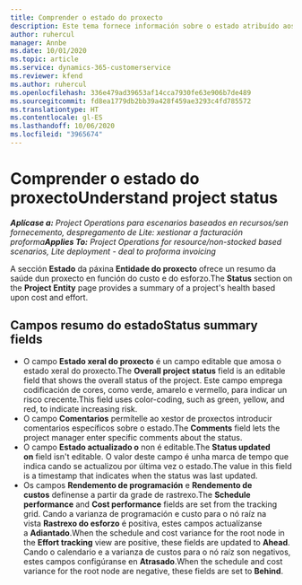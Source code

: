 ```yaml
---
title: Comprender o estado do proxecto
description: Este tema fornece información sobre o estado atribuído aos proxectos en Dynamics 365 Project Operations.
author: ruhercul
manager: Annbe
ms.date: 10/01/2020
ms.topic: article
ms.service: dynamics-365-customerservice
ms.reviewer: kfend
ms.author: ruhercul
ms.openlocfilehash: 336e479ad39653af14cca7930fe63e906b7de489
ms.sourcegitcommit: fd8ea1779db2bb39a428f459ae3293c4fd785572
ms.translationtype: HT
ms.contentlocale: gl-ES
ms.lasthandoff: 10/06/2020
ms.locfileid: "3965674"
---
```

# <a name="understand-project-status"></a><span data-ttu-id="39ecd-103">Comprender o estado do proxecto</span><span class="sxs-lookup"><span data-stu-id="39ecd-103">Understand project status</span></span>

<span data-ttu-id="39ecd-104">_**Aplícase a:** Project Operations para escenarios baseados en recursos/sen fornecemento, despregamento de Lite: xestionar a facturación proforma_</span><span class="sxs-lookup"><span data-stu-id="39ecd-104">_**Applies To:** Project Operations for resource/non-stocked based scenarios, Lite deployment - deal to proforma invoicing_</span></span>


<span data-ttu-id="39ecd-105">A sección **Estado** da páxina **Entidade do proxecto** ofrece un resumo da saúde dun proxecto en función do custo e do esforzo.</span><span class="sxs-lookup"><span data-stu-id="39ecd-105">The **Status** section on the **Project Entity** page provides a summary of a project's health based upon cost and effort.</span></span>


## <a name="status-summary-fields"></a><span data-ttu-id="39ecd-106">Campos resumo do estado</span><span class="sxs-lookup"><span data-stu-id="39ecd-106">Status summary fields</span></span>

- <span data-ttu-id="39ecd-107">O campo **Estado xeral do proxecto** é un campo editable que amosa o estado xeral do proxecto.</span><span class="sxs-lookup"><span data-stu-id="39ecd-107">The **Overall project status** field is an editable field that shows the overall status of the project.</span></span> <span data-ttu-id="39ecd-108">Este campo emprega codificación de cores, como verde, amarelo e vermello, para indicar un risco crecente.</span><span class="sxs-lookup"><span data-stu-id="39ecd-108">This field uses color-coding, such as green, yellow, and red, to indicate increasing risk.</span></span> 
- <span data-ttu-id="39ecd-109">O campo **Comentarios** permítelle ao xestor de proxectos introducir comentarios específicos sobre o estado.</span><span class="sxs-lookup"><span data-stu-id="39ecd-109">The **Comments** field lets the project manager enter specific comments about the status.</span></span> 
- <span data-ttu-id="39ecd-110">O campo **Estado actualizado o** non é editable.</span><span class="sxs-lookup"><span data-stu-id="39ecd-110">The **Status updated on** field isn't editable.</span></span> <span data-ttu-id="39ecd-111">O valor deste campo é unha marca de tempo que indica cando se actualizou por última vez o estado.</span><span class="sxs-lookup"><span data-stu-id="39ecd-111">The value in this field is a timestamp that indicates when the status was last updated.</span></span>
- <span data-ttu-id="39ecd-112">Os campos **Rendemento de programación** e **Rendemento de custos** defínense a partir da grade de rastrexo.</span><span class="sxs-lookup"><span data-stu-id="39ecd-112">The **Schedule performance** and **Cost performance** fields are set from the tracking grid.</span></span> <span data-ttu-id="39ecd-113">Cando a varianza de programación e custo para o nó raíz na vista **Rastrexo do esforzo** é positiva, estes campos actualízanse a **Adiantado**.</span><span class="sxs-lookup"><span data-stu-id="39ecd-113">When the schedule and cost variance for the root node in the **Effort tracking** view are positive, these fields are updated to **Ahead**.</span></span> <span data-ttu-id="39ecd-114">Cando o calendario e a varianza de custos para o nó raíz son negativos, estes campos configúranse en **Atrasado**.</span><span class="sxs-lookup"><span data-stu-id="39ecd-114">When the schedule and cost variance for the root node are negative, these fields are set to **Behind**.</span></span>
